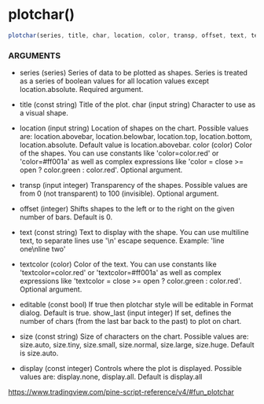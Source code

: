 # plotchar()
```javascript
plotchar(series, title, char, location, color, transp, offset, text, textcolor, editable, size, show_last, display) → void
```

### ARGUMENTS
- series (series) Series of data to be plotted as shapes. Series is treated as a series of boolean values for all location values except location.absolute. Required argument.

- title (const string) Title of the plot.
char (input string) Character to use as a visual shape.

- location (input string) Location of shapes on the chart. Possible values are: location.abovebar, location.belowbar, location.top, location.bottom, location.absolute. Default value is location.abovebar.
color (color) Color of the shapes. You can use constants like 'color=color.red' or 'color=#ff001a' as well as complex expressions like 'color = close >= open ? color.green : color.red'. Optional argument.

- transp (input integer) Transparency of the shapes. Possible values are from 0 (not transparent) to 100 (invisible). Optional argument.
- offset (integer) Shifts shapes to the left or to the right on the given number of bars. Default is 0.

- text (const string) Text to display with the shape. You can use multiline text, to separate lines use '\n' escape sequence. Example: 'line one\nline two'

- textcolor (color) Color of the text. You can use constants like 'textcolor=color.red' or 'textcolor=#ff001a' as well as complex expressions like 'textcolor = close >= open ? color.green : color.red'. Optional argument.

- editable (const bool) If true then plotchar style will be editable in Format dialog. Default is true.
show_last (input integer) If set, defines the number of chars (from the last bar back to the past) to plot on chart.

- size (const string) Size of characters on the chart. Possible values are: size.auto, size.tiny, size.small, size.normal, size.large, size.huge. Default is size.auto.

- display (const integer) Controls where the plot is displayed. Possible values are: display.none, display.all. Default is display.all

https://www.tradingview.com/pine-script-reference/v4/#fun_plotchar